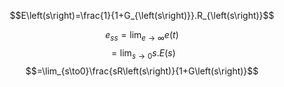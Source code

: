 
$$E\left(s\right)=\frac{1}{1+G_{\left(s\right)}}.R_{\left(s\right)}$$

$$e_{ss}=\lim_{e\to\infty}e\left(t\right)$$
$$=\lim_{s\to0}s.E\left(s_{}\right)$$
$$=\lim_{s\to0}\frac{sR\left(s\right)}{1+G\left(s\right)}$$
